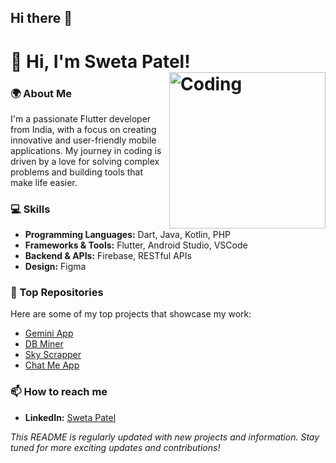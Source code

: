 ## Hi there 👋

<!--
**swetapatell09/swetapatell09** is a ✨ _special_ ✨ repository because its `README.md` (this file) appears on your GitHub profile.

Here are some ideas to get you started:

- 🔭 I’m currently working on ...
- 🌱 I’m currently learning ...
- 👯 I’m looking to collaborate on ...
- 🤔 I’m looking for help with ...
- 💬 Ask me about ...
- 📫 How to reach me: ...
- 😄 Pronouns: ...
- ⚡ Fun fact: ...
-->

# 👋 Hi, I'm Sweta Patel! <img align="right" alt="Coding" width="250" src="https://github.com/user-attachments/assets/21bc3dbe-25b4-4101-a39b-94e722cd707c">

### 🌍 About Me
I'm a passionate Flutter developer from India, with a focus on creating innovative and user-friendly mobile applications. My journey in coding is driven by a love for solving complex problems and building tools that make life easier.

### 💻 Skills
- **Programming Languages:** Dart, Java, Kotlin, PHP
- **Frameworks & Tools:** Flutter, Android Studio, VSCode
- **Backend & APIs:** Firebase, RESTful APIs
- **Design:** Figma

### 🚀 Top Repositories

Here are some of my top projects that showcase my work:

- [Gemini App](https://github.com/swetapatell09/gemini_app)
- [DB Miner](https://github.com/swetapatell09/db_miner)
- [Sky Scrapper](https://github.com/swetapatell09/sky_scrapper)
- [Chat Me App](https://github.com/swetapatell09/chat_me_app)

### 📫 How to reach me
- **LinkedIn:** [Sweta Patel](https://www.linkedin.com/in/sweta-patel-a075a7311)

*This README is regularly updated with new projects and information. Stay tuned for more exciting updates and contributions!*
